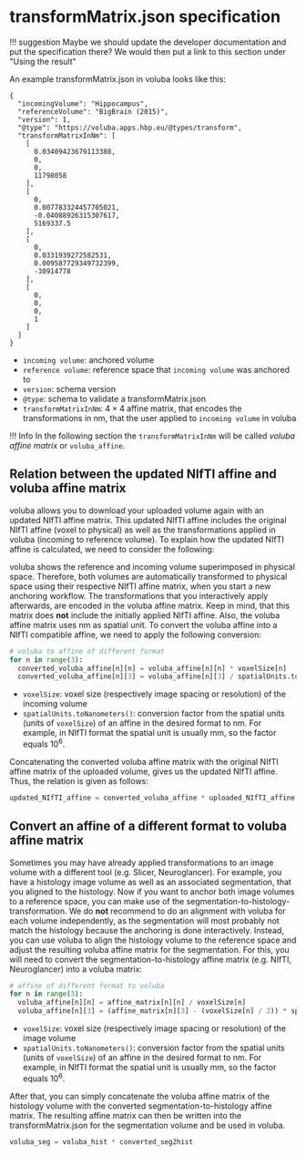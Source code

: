 # transformMatrix.json specification

!!! suggestion
    Maybe we should update the developer documentation and put the specification there? We would then put a link to this section under "Using the result"

An example transformMatrix.json in voluba looks like this:

```
{
  "incomingVolume": "Hippocampus",
  "referenceVolume": "BigBrain (2015)",
  "version": 1,
  "@type": "https://voluba.apps.hbp.eu/@types/transform",
  "transformMatrixInNm": [
    [
      0.03409423679113388,
      0,
      0,
      11798058
    ],
    [
      0,
      0.007783324457705021,
      -0.04088926315307617,
      5169337.5
    ],
    [
      0,
      0.0331939272582531,
      0.009587729349732399,
      -30914778
    ],
    [
      0,
      0,
      0,
      1
    ]
  ]
}
```

* `incoming volume`: anchored volume
* `reference volume`: reference space that `incoming volume` was anchored to
* `version`: schema version
* `@type`: schema to validate a transformMatrix.json
* `transformMatrixInNm`: $4\times4$ affine matrix, that encodes the transformations in nm, that the user applied to `incoming volume` in voluba

!!! Info
    In the following section the `transformMatrixInNm` will be called _voluba affine matrix_ or `voluba_affine`.

## Relation between the updated NIfTI affine and voluba affine matrix

voluba allows you to download your uploaded volume again with an updated NIfTI affine matrix. This updated NIfTI affine includes the original NIfTI affine (voxel to physical) as well as the transformations applied in voluba (incoming to reference volume). To explain how the updated NIfTI affine is calculated, we need to consider the following:

voluba shows the reference and incoming volume superimposed in physical space. Therefore, both volumes are automatically transformed to physical space using their respective NIfTI affine matrix, when you start a new anchoring workflow. The transformations that you interactively apply afterwards, are encoded in the voluba affine matrix. Keep in mind, that this matrix does **not** include the initially applied NIfTI affine. Also, the voluba affine matrix uses nm as spatial unit. To convert the voluba affine into a NIfTI compatible affine, we need to apply the following conversion:

```python
# voluba to affine of different format
for n in range(3):
  converted_voluba_affine[n][n] = voluba_affine[n][n] * voxelSize[n]
  converted_voluba_affine[n][3] = voluba_affine[n][3] / spatialUnits.toNanometers() + (voxelSize[n] / 2)
```

* `voxelSize`: voxel size (respectively image spacing or resolution) of the incoming volume
* `spatialUnits.toNanometers()`: conversion factor from the spatial units (units of `voxelSize`) of an affine in the desired format to nm. For example, in NIfTI format the spatial unit is usually mm, so the factor equals $10^6$.

Concatenating the converted voluba affine matrix with the original NIfTI affine matrix of the uploaded volume, gives us the updated NIfTI affine. Thus, the relation is given as follows:

```python
updated_NIfTI_affine = converted_voluba_affine * uploaded_NIfTI_affine
```

## Convert an affine of a different format to voluba affine matrix

Sometimes you may have already applied transformations to an image volume with a different tool (e.g. Slicer, Neuroglancer). For example, you have a histology image volume as well as an associated segmentation, that you aligned to the histology. Now if you want to anchor both image volumes to a reference space, you can make use of the segmentation-to-histology-transformation. We do **not** recommend to do an alignment with voluba for each volume independently, as the segmentation will most probably not match the histology because the anchoring is done interactively. Instead, you can use voluba to align the histology volume to the reference space and adjust the resulting voluba affine matrix for the segmentation. For this, you will need to convert the segmentation-to-histology affine matrix (e.g. NIfTI, Neuroglancer) into a voluba matrix:

```python
# affine of different format to voluba
for n in range(3):
  voluba_affine[n][n] = affine_matrix[n][n] / voxelSize[n]
  voluba_affine[n][3] = (affine_matrix[n][3] - (voxelSize[n] / 2)) * spatialUnits.toNanometers()
```

* `voxelSize`: voxel size (respectively image spacing or resolution) of the image volume
* `spatialUnits.toNanometers()`: conversion factor from the spatial units (units of `voxelSize`) of an affine in the desired format to nm. For example, in NIfTI format the spatial unit is usually mm, so the factor equals $10^6$.

After that, you can simply concatenate the voluba affine matrix of the histology volume with the converted segmentation-to-histology affine matrix. The resulting affine matrix can then be written into the transformMatrix.json for the segmentation volume and be used in voluba.

```python
voluba_seg = voluba_hist * converted_seg2hist
```